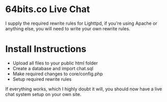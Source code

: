 64bits.co Live Chat
===================

I supply the required rewrite rules for Lighttpd, if you're using Apache or anything else, you will need to write your own rewrite rules.


Install Instructions 
====================

*	Upload all files to your public html folder  
*	Create a database and import chat.sql
*	Make required changes to core/config.php
*	Setup required rewrite rules

If everything works, which I highly doubt it will, you should now have a live chat system setup on your own site.